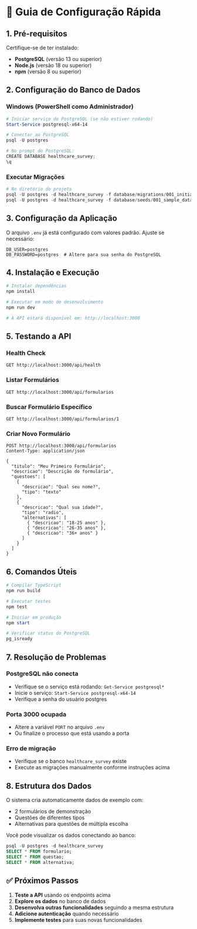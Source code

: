 # 🚀 Guia de Configuração Rápida

## 1. Pré-requisitos

Certifique-se de ter instalado:

- **PostgreSQL** (versão 13 ou superior)
- **Node.js** (versão 18 ou superior)
- **npm** (versão 8 ou superior)

## 2. Configuração do Banco de Dados

### Windows (PowerShell como Administrador)

```powershell
# Iniciar serviço do PostgreSQL (se não estiver rodando)
Start-Service postgresql-x64-14

# Conectar ao PostgreSQL
psql -U postgres

# No prompt do PostgreSQL:
CREATE DATABASE healthcare_survey;
\q
```

### Executar Migrações

```powershell
# No diretório do projeto
psql -U postgres -d healthcare_survey -f database/migrations/001_initial_schema.sql
psql -U postgres -d healthcare_survey -f database/seeds/001_sample_data.sql
```

## 3. Configuração da Aplicação

O arquivo `.env` já está configurado com valores padrão. Ajuste se necessário:

```env
DB_USER=postgres
DB_PASSWORD=postgres  # Altere para sua senha do PostgreSQL
```

## 4. Instalação e Execução

```powershell
# Instalar dependências
npm install

# Executar em modo de desenvolvimento
npm run dev

# A API estará disponível em: http://localhost:3000
```

## 5. Testando a API

### Health Check

```http
GET http://localhost:3000/api/health
```

### Listar Formulários

```http
GET http://localhost:3000/api/formularios
```

### Buscar Formulário Específico

```http
GET http://localhost:3000/api/formularios/1
```

### Criar Novo Formulário

```http
POST http://localhost:3000/api/formularios
Content-Type: application/json

{
  "titulo": "Meu Primeiro Formulário",
  "descricao": "Descrição do formulário",
  "questoes": [
    {
      "descricao": "Qual seu nome?",
      "tipo": "texto"
    },
    {
      "descricao": "Qual sua idade?",
      "tipo": "radio",
      "alternativas": [
        { "descricao": "18-25 anos" },
        { "descricao": "26-35 anos" },
        { "descricao": "36+ anos" }
      ]
    }
  ]
}
```

## 6. Comandos Úteis

```powershell
# Compilar TypeScript
npm run build

# Executar testes
npm test

# Iniciar em produção
npm start

# Verificar status do PostgreSQL
pg_isready
```

## 7. Resolução de Problemas

### PostgreSQL não conecta

- Verifique se o serviço está rodando: `Get-Service postgresql*`
- Inicie o serviço: `Start-Service postgresql-x64-14`
- Verifique a senha do usuário postgres

### Porta 3000 ocupada

- Altere a variável `PORT` no arquivo `.env`
- Ou finalize o processo que está usando a porta

### Erro de migração

- Verifique se o banco `healthcare_survey` existe
- Execute as migrações manualmente conforme instruções acima

## 8. Estrutura dos Dados

O sistema cria automaticamente dados de exemplo com:

- 2 formulários de demonstração
- Questões de diferentes tipos
- Alternativas para questões de múltipla escolha

Você pode visualizar os dados conectando ao banco:

```sql
psql -U postgres -d healthcare_survey
SELECT * FROM formulario;
SELECT * FROM questao;
SELECT * FROM alternativa;
```

## ✅ Próximos Passos

1. **Teste a API** usando os endpoints acima
2. **Explore os dados** no banco de dados
3. **Desenvolva outras funcionalidades** seguindo a mesma estrutura
4. **Adicione autenticação** quando necessário
5. **Implemente testes** para suas novas funcionalidades
